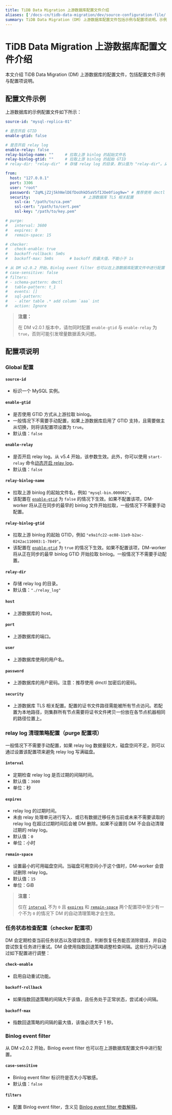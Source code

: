 ```yaml
---
title: TiDB Data Migration 上游数据库配置文件介绍
aliases: ['/docs-cn/tidb-data-migration/dev/source-configuration-file/']
summary: TiDB Data Migration (DM) 上游数据库配置文件包括示例与配置项说明。示例配置文件包括上游数据库的配置项，如是否开启 GTID、是否开启 relay log、拉取上游 binlog 的起始文件名等。配置项说明包括全局配置、relay log 清理策略配置、任务状态检查配置和 Binlog event filter。配置项包括标识一个 MySQL 实例、是否使用 GTID 方式、是否开启 relay log、存储 relay log 的目录等。从 DM v2.0.2 开始，Binlog event filter 也可以在上游数据库配置文件中进行配置。
---
```


# TiDB Data Migration 上游数据库配置文件介绍

本文介绍 TiDB Data Migration (DM) 上游数据库的配置文件，包括配置文件示例与配置项说明。

## 配置文件示例

上游数据库的示例配置文件如下所示：

```yaml
source-id: "mysql-replica-01"

# 是否开启 GTID
enable-gtid: false

# 是否开启 relay log
enable-relay: false
relay-binlog-name: ""     # 拉取上游 binlog 的起始文件名
relay-binlog-gtid: ""     # 拉取上游 binlog 的起始 GTID
# relay-dir: "relay-dir"  # 存储 relay log 的目录，默认值为 "relay-dir"。从 v6.1 版本起该配置标记为弃用，被 worker 配置中的同名参数取代

from:
  host: "127.0.0.1"
  port: 3306
  user: "root"
  password: "ZqMLjZ2j5khNelDEfDoUhkD5aV5fIJOe0fiog9w=" # 推荐使用 dmctl 对上游数据库的用户密码加密之后的密码
  security:                       # 上游数据库 TLS 相关配置
    ssl-ca: "/path/to/ca.pem"
    ssl-cert: "/path/to/cert.pem"
    ssl-key: "/path/to/key.pem"

# purge:
#   interval: 3600
#   expires: 0
#   remain-space: 15

# checker:
#   check-enable: true
#   backoff-rollback: 5m0s
#   backoff-max: 5m0s       # backoff 的最大值，不能小于 1s

# 从 DM v2.0.2 开始，Binlog event filter 也可以在上游数据库配置文件中进行配置
# case-sensitive: false
# filters:
# - schema-pattern: dmctl
#   table-pattern: t_1
#   events: []
#   sql-pattern:
#   - alter table .* add column `aaa` int
#   action: Ignore
```

> **注意：**
>
> 在 DM v2.0.1 版本中，请勿同时配置 `enable-gtid` 与 `enable-relay` 为 `true`，否则可能引发增量数据丢失问题。

## 配置项说明

### Global 配置

#### `source-id`

- 标识一个 MySQL 实例。

#### `enable-gtid`

- 是否使用 GTID 方式从上游拉取 binlog。
- 一般情况下不需要手动配置，如果上游数据库启用了 GTID 支持，且需要做主从切换，则将该配置项设置为 `true`。
- 默认值：`false`

#### `enable-relay`

- 是否开启 relay log。从 v5.4 开始，该参数生效。此外，你可以使用 `start-relay` 命令[动态开启 relay log](/dm/relay-log.md#开启关闭-relay-log)。
- 默认值：`false`

#### `relay-binlog-name`

- 拉取上游 binlog 的起始文件名，例如 `"mysql-bin.000002"`。
- 该配置在 [`enable-gtid`](#enable-gtid) 为 `false` 的情况下生效。如果不配置该项，DM-worker 将从正在同步的最早的 binlog 文件开始拉取，一般情况下不需要手动配置。

#### `relay-binlog-gtid`

- 拉取上游 binlog 的起始 GTID，例如 `"e9a1fc22-ec08-11e9-b2ac-0242ac110003:1-7849"`。
- 该配置在 [`enable-gtid`](#enable-gtid) 为 `true` 的情况下生效。如果不配置该项，DM-worker 将从正在同步的最早 binlog GTID 开始拉取 binlog。一般情况下不需要手动配置。

#### `relay-dir`

- 存储 relay log 的目录。
- 默认值：`"./relay_log"`

#### `host`

- 上游数据库的 host。

#### `port`

- 上游数据库的端口。

#### `user`

- 上游数据库使用的用户名。

#### `password`

- 上游数据库的用户密码。注意：推荐使用 dmctl 加密后的密码。

#### `security`

- 上游数据库 TLS 相关配置。配置的证书文件路径需能被所有节点访问。若配置为本地路径，则集群所有节点需要将证书文件拷贝一份放在各节点机器相同的路径位置上。

### relay log 清理策略配置（purge 配置项）

一般情况下不需要手动配置，如果 relay log 数据量较大，磁盘空间不足，则可以通过设置该配置项来避免 relay log 写满磁盘。

#### `interval`

- 定期检查 relay log 是否过期的间隔时间。
- 默认值：`3600`
- 单位：秒

#### `expires`

- relay log 的过期时间。
- 未由 relay 处理单元进行写入、或已有数据迁移任务当前或未来不需要读取的 relay log 在超过过期时间后会被 DM 删除。如果不设置则 DM 不会自动清理过期的 relay log。
- 默认值：`0`
- 单位：小时

#### `remain-space`

- 设置最小的可用磁盘空间。当磁盘可用空间小于这个值时，DM-worker 会尝试删除 relay log。
- 默认值：`15`
- 单位：GiB

> **注意：**
>
> 仅在 [`interval`](#interval) 不为 `0` 且 [`expires`](#expires) 和 [`remain-space`](#remain-space) 两个配置项中至少有一个不为 `0` 的情况下 DM 的自动清理策略才会生效。

### 任务状态检查配置（checker 配置项）

DM 会定期检查当前任务状态以及错误信息，判断恢复任务能否消除错误，并自动尝试恢复任务进行重试。DM 会使用指数回退策略调整检查间隔。这些行为可以通过如下配置进行调整：

#### `check-enable`

- 启用自动重试功能。

#### `backoff-rollback`

- 如果指数回退策略的间隔大于该值，且任务处于正常状态，尝试减小间隔。

#### `backoff-max`

- 指数回退策略的间隔的最大值，该值必须大于 1 秒。

### Binlog event filter

从 DM v2.0.2 开始，Binlog event filter 也可以在上游数据库配置文件中进行配置。

#### `case-sensitive`

- Binlog event filter 标识符是否大小写敏感。
- 默认值：`false`

#### `filters`

- 配置 Binlog event filter，含义见 [Binlog event filter 参数解释](/dm/dm-binlog-event-filter.md#参数解释)。

